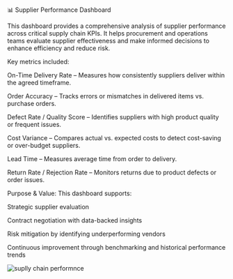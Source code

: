 📊 Supplier Performance Dashboard 

This dashboard provides a comprehensive analysis of supplier performance across critical supply chain KPIs. It helps procurement and operations teams evaluate supplier effectiveness and make informed decisions to enhance efficiency and reduce risk.

Key metrics included:

On-Time Delivery Rate – Measures how consistently suppliers deliver within the agreed timeframe.

Order Accuracy – Tracks errors or mismatches in delivered items vs. purchase orders.

Defect Rate / Quality Score – Identifies suppliers with high product quality or frequent issues.

Cost Variance – Compares actual vs. expected costs to detect cost-saving or over-budget suppliers.

Lead Time – Measures average time from order to delivery.

Return Rate / Rejection Rate – Monitors returns due to product defects or order issues.

Purpose & Value: This dashboard supports:

Strategic supplier evaluation

Contract negotiation with data-backed insights

Risk mitigation by identifying underperforming vendors

Continuous improvement through benchmarking and historical performance trends

![suplly chain performnce](https://github.com/user-attachments/assets/deac4085-af50-4acd-b482-96cf5faa59bc)


